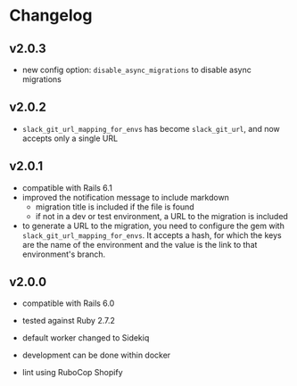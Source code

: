 # Changelog

## v2.0.3

- new config option: `disable_async_migrations` to disable async migrations

## v2.0.2

- `slack_git_url_mapping_for_envs` has become `slack_git_url`, and now accepts only a single URL
## v2.0.1

- compatible with Rails 6.1
- improved the notification message to include markdown
  - migration title is included if the file is found
  - if not in a dev or test environment, a URL to the migration is included
- to generate a URL to the migration, you need to configure the gem with `slack_git_url_mapping_for_envs`. It accepts a hash, for which the keys are the name of the environment and the value is the link to that environment's branch.
## v2.0.0

- compatible with Rails 6.0
- tested against Ruby 2.7.2
- default worker changed to Sidekiq

- development can be done within docker
- lint using RuboCop Shopify